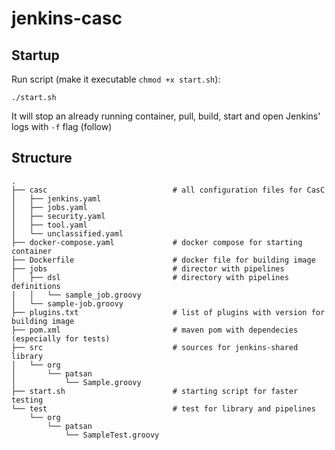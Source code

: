 # jenkins-casc

## Startup
Run script (make it executable `chmod +x start.sh`):
```
./start.sh
```
It will stop an already running container, pull, build, start and open Jenkins' logs with `-f` flag (follow)

## Structure
```
.
├── casc                            # all configuration files for CasC
│   ├── jenkins.yaml
│   ├── jobs.yaml
│   ├── security.yaml
│   ├── tool.yaml
│   └── unclassified.yaml
├── docker-compose.yaml             # docker compose for starting container
├── Dockerfile                      # docker file for building image
├── jobs                            # director with pipelines
│   ├── dsl                         # directory with pipelines definitions
│   │   └── sample_job.groovy
│   └── sample-job.groovy
├── plugins.txt                     # list of plugins with version for building image
├── pom.xml                         # maven pom with dependecies (especially for tests)
├── src                             # sources for jenkins-shared library
│   └── org
│       └── patsan
│           └── Sample.groovy
├── start.sh                        # starting script for faster testing
└── test                            # test for library and pipelines
    └── org
        └── patsan
            └── SampleTest.groovy
```
